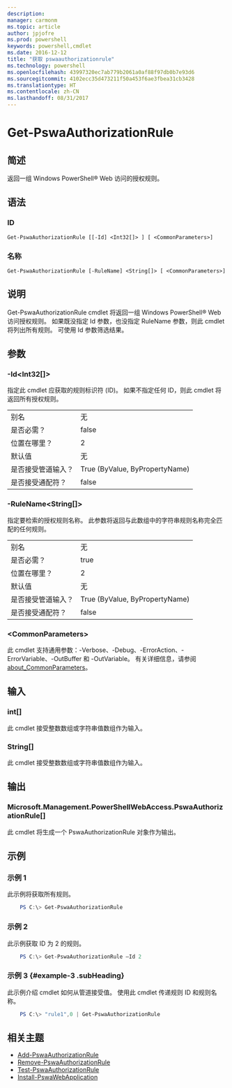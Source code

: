 ```yaml
---
description: 
manager: carmonm
ms.topic: article
author: jpjofre
ms.prod: powershell
keywords: powershell,cmdlet
ms.date: 2016-12-12
title: "获取 pswaauthorizationrule"
ms.technology: powershell
ms.openlocfilehash: 43997320ec7ab779b2061a0af88f97db0b7e93d6
ms.sourcegitcommit: 4102ecc35d473211f50a453f6ae3fbea31cb3428
ms.translationtype: HT
ms.contentlocale: zh-CN
ms.lasthandoff: 08/31/2017
---
```

#  <a name="get-pswaauthorizationrule"></a>Get-PswaAuthorizationRule

##  <a name="synopsis"></a>简述

返回一组 Windows PowerShell® Web 访问的授权规则。

##  <a name="syntax"></a>语法

###  <a name="id"></a>ID
```
Get-PswaAuthorizationRule [[-Id] <Int32[]> ] [ <CommonParameters>]
```

###  <a name="name"></a>名称
```
Get-PswaAuthorizationRule [-RuleName] <String[]> [ <CommonParameters>]
```

## <a name="description"></a>说明

Get-PswaAuthorizationRule cmdlet 将返回一组 Windows PowerShell® Web 访问授权规则。
如果既没指定 Id 参数，也没指定 RuleName 参数，则此 cmdlet 将列出所有规则。 可使用 Id 参数筛选结果。

## <a name="parameters"></a>参数

### <a name="-idltint32gt"></a>-Id&lt;Int32\[\]&gt;

指定此 cmdlet 应获取的规则标识符 (ID)。 如果不指定任何 ID，则此 cmdlet 将返回所有授权规则。

|||  
|-|-|
| 别名                              | 无                                 |
| 是否必需？                            | false                                |
| 位置在哪里？                            | 2                                    |
| 默认值                        | 无                                 |
| 是否接受管道输入？               | True (ByValue, ByPropertyName)       |
| 是否接受通配符？          | false                                |

### <a name="-rulenameltstringgt"></a>-RuleName&lt;String\[\]&gt;

指定要检索的授权规则名称。 此参数将返回与此数组中的字符串规则名称完全匹配的任何规则。

|||  
|-|-|
| 别名                              | 无                                 |
| 是否必需？                            | true                                 |
| 位置在哪里？                            | 2                                    |
| 默认值                        | 无                                 |
| 是否接受管道输入？               | True (ByValue, ByPropertyName)       |
| 是否接受通配符？          | false                                |

### <a name="ltcommonparametersgt"></a>&lt;CommonParameters&gt;

此 cmdlet 支持通用参数：-Verbose、-Debug、-ErrorAction、-ErrorVariable、-OutBuffer 和 -OutVariable。
有关详细信息，请参阅 [about_CommonParameters](http://go.microsoft.com/fwlink/p/?LinkID=113216)。

## <a name="inputs"></a>输入

###  <a name="int"></a>int\[\]

此 cmdlet 接受整数数组或字符串值数组作为输入。

###  <a name="string"></a>String\[\]

此 cmdlet 接受整数数组或字符串值数组作为输入。

##  <a name="outputs"></a>输出

###  <a name="microsoftmanagementpowershellwebaccesspswaauthorizationrule"></a>Microsoft.Management.PowerShellWebAccess.PswaAuthorizationRule\[\]

此 cmdlet 将生成一个 PswaAuthorizationRule 对象作为输出。


## <a name="examples"></a>示例

### <a name="example-1"></a>示例 1

此示例将获取所有规则。

```PowerShell
    PS C:\> Get-PswaAuthorizationRule
```

### <a name="example-2"></a>示例 2

此示例获取 ID 为 2 的规则。

```PowerShell
    PS C:\> Get-PswaAuthorizationRule –Id 2
```

### <a name="example-3-example-3-subheading"></a>示例 3 {#example-3 .subHeading}

此示例介绍 cmdlet 如何从管道接受值。
使用此 cmdlet 传递规则 ID 和规则名称。

```PowerShell
    PS C:\> "rule1",0 | Get-PswaAuthorizationRule
```

##  <a name="related-topics"></a>相关主题

-  [Add-PswaAuthorizationRule](add-pswaauthorizationrule.md)
-  [Remove-PswaAuthorizationRule](remove-pswaauthorizationrule.md)
-  [Test-PswaAuthorizationRule](test-pswaauthorizationrule.md)
-  [Install-PswaWebApplication](install-pswawebapplication.md)
